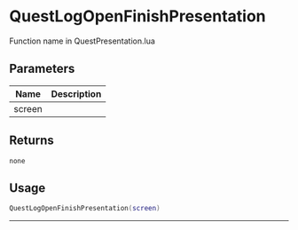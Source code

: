 # QuestLogOpenFinishPresentation

Function name in QuestPresentation.lua

## Parameters

| Name   | Description |
| ------ | ----------- |
| screen |             |

## Returns

`none`

## Usage

```lua
QuestLogOpenFinishPresentation(screen)
```

---

